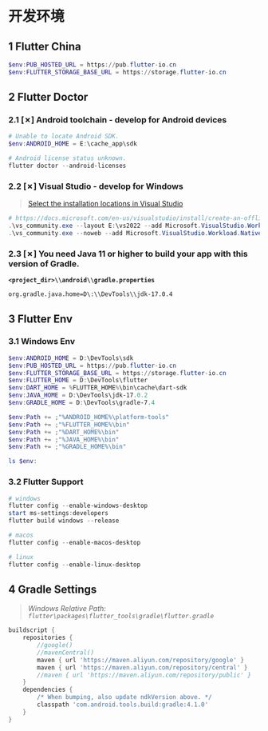 # 开发环境

## 1 Flutter China

```powershell
$env:PUB_HOSTED_URL = https://pub.flutter-io.cn
$env:FLUTTER_STORAGE_BASE_URL = https://storage.flutter-io.cn
```

## 2 Flutter Doctor

### 2.1 \[✗\] Android toolchain - develop for Android devices

```powershell
# Unable to locate Android SDK.
$env:ANDROID_HOME = E:\cache_app\sdk

# Android license status unknown.
flutter doctor --android-licenses
```

### 2.2 \[✗\] Visual Studio - develop for Windows

> [Select the installation locations in Visual Studio](https://docs.microsoft.com/en-us/visualstudio/install/change-installation-locations?view=vs-2022)

```powershell
# https://docs.microsoft.com/en-us/visualstudio/install/create-an-offline-installation-of-visual-studio?view=vs-2022
.\vs_community.exe --layout E:\vs2022 --add Microsoft.VisualStudio.Workload.NativeDesktop --includeRecommended --lang zh-CN
.\vs_community.exe --noweb --add Microsoft.VisualStudio.Workload.NativeDesktop --includeRecommended --lang zh-CN
```

### 2.3 \[✗\] You need Java 11 or higher to build your app with this version of Gradle.

**`<project_dir>\\android\\gradle.properties`**

```properties
org.gradle.java.home=D\:\\DevTools\\jdk-17.0.4
```

## 3 Flutter Env

### 3.1 Windows Env

```powershell
$env:ANDROID_HOME = D:\DevTools\sdk
$env:PUB_HOSTED_URL = https://pub.flutter-io.cn
$env:FLUTTER_STORAGE_BASE_URL = https://storage.flutter-io.cn
$env:FLUTTER_HOME = D:\DevTools\flutter
$env:DART_HOME = %FLUTTER_HOME%\bin\cache\dart-sdk
$env:JAVA_HOME = D:\DevTools\jdk-17.0.2
$env:GRADLE_HOME = D:\DevTools\gradle-7.4

$env:Path += ;"%ANDROID_HOME%\platform-tools"
$env:Path += ;"%FLUTTER_HOME%\bin"
$env:Path += ;"%DART_HOME%\bin"
$env:Path += ;"%JAVA_HOME%\bin"
$env:Path += ;"%GRADLE_HOME%\bin"

ls $env:
```

### 3.2 Flutter Support

```powershell
# windows
flutter config --enable-windows-desktop
start ms-settings:developers
flutter build windows --release

# macos
flutter config --enable-macos-desktop

# linux
flutter config --enable-linux-desktop
```

## 4 Gradle Settings

> *Windows Relative Path: `flutter\packages\flutter_tools\gradle\flutter.gradle`*

```groovy
buildscript {
    repositories {
        //google()
        //mavenCentral()
        maven { url 'https://maven.aliyun.com/repository/google' }
        maven { url 'https://maven.aliyun.com/repository/central' }
        //maven { url 'https://maven.aliyun.com/repository/public' }
    }
    dependencies {
        /* When bumping, also update ndkVersion above. */
        classpath 'com.android.tools.build:gradle:4.1.0'
    }
}
```

